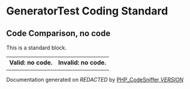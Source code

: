 # GeneratorTest Coding Standard

## Code Comparison, no code

This is a standard block.
  <table>
   <tr>
    <th>Valid: no code.</th>
    <th>Invalid: no code.</th>
   </tr>
   <tr>
<td>

    

</td>
<td>

    

</td>
   </tr>
  </table>

Documentation generated on *REDACTED* by [PHP_CodeSniffer *VERSION*](https://github.com/PHPCSStandards/PHP_CodeSniffer)
